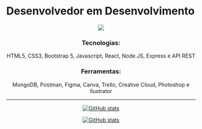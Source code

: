 # Desenvolvedor em Desenvolvimento

<div align="center">

![](./ola2.gif)

### Tecnologias:
HTML5, CSS3, Bootstrap 5, Javascript, React, Node.JS, Express e API REST

### Ferramentas:
MongoDB, Postman, Figma, Canva, Trello, Creative Cloud, Photoshop e Ilustrator

---
 
[![GitHub stats](https://github-readme-stats.vercel.app/api/top-langs/?username=SobreiraV&layout=compact&langs_count=7)](https://github.com/sobreirav)

[![GitHub stats](https://github-readme-stats.vercel.app/api?username=SobreiraV&show_icons=true&count_private=true)](https://github.com/sobreirav)
 
</div>
  
<!--
**SobreiraV/sobreirav** is a ✨ _special_ ✨ repository because its `README.md` (this file) appears on your GitHub profile.

Here are some ideas to get you started:

- 🔭 I’m currently working on ...
- 🌱 I’m currently learning ...
- 👯 I’m looking to collaborate on ...
- 🤔 I’m looking for help with ...
- 💬 Ask me about ...
- 📫 How to reach me: ...
- 😄 Pronouns: ...
- ⚡ Fun fact: ...
-->
